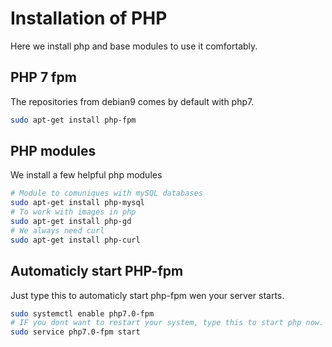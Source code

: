 # Installation of PHP
Here we install php and base modules to use it comfortably.

## PHP 7 fpm
The repositories from debian9 comes by default with php7.
```bash
sudo apt-get install php-fpm
```

## PHP modules
We install a few helpful php modules
```bash
# Module to comuniques with mySQL databases
sudo apt-get install php-mysql
# To work with images in php
sudo apt-get install php-gd
# We always need curl
sudo apt-get install php-curl
```

## Automaticly start PHP-fpm
Just type this to automaticly start php-fpm wen your server starts.
```bash
sudo systemctl enable php7.0-fpm
# IF you dont want to restart your system, type this to start php now.
sudo service php7.0-fpm start
```